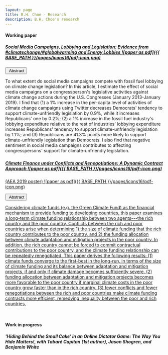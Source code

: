 ```yaml
---
layout: page
title: B.H. Choe - Research
description: B.H. Choe's research
---
```


#### <a name="Working paper"></a>Working paper
##### <a href="https://drive.google.com/file/d/1mqQM83JXKWBYDBVACfK4rdbjf165WGuv/view?usp=sharing"> Social Media Campaigns, Lobbying and Legislation: Evidence from #climatechange/#globalwarming and Energy Lobbies ![paper as pdf]({{ BASE_PATH }}/pages/icons16/pdf-icon.png)</a>


<button onclick="myFunction('Demo1')" class="button">&nbsp;Abstract</button>

<div id="Demo1" class="w3-hide w3-container w3-light-grey">
  <p>To what extent do social media campaigns compete with fossil fuel lobbying on climate change legislation? In this article, I estimate the effect of social media campaigns on a congressperson's legislative activities against climate change actions during the U.S. Congresses (January 2013-January 2019). I find that (1) a 1% increase in the per-capita level of activities of climate change campaigns using Twitter decreases Democrats' tendency to support climate-unfriendly legislation by 0.9%, while it increases Republicans' one by 0.2%; (2) a 1% increase in the fossil fuel industry's lobbying expenditure relative to the rest of industries' lobbying expenditure increases Republicans' tendency to support climate-unfriendly legislation by 1.1%; and (3) Republicans are 41.3% points more likely to support climate-unfriendly legislation than Democrats. I also find that negative sentiment in social media campaigns contributes to affecting congresspersons' support for climate-unfriendly legislation.</p>
</div>

##### 
##### <a href="https://drive.google.com/file/d/1vtWRrVDkYSJvUwhNDfgngnxBOUtIM5wK/view?usp=sharing"> Climate Finance under Conflicts and Renegotiations: A Dynamic Contract Approach ![paper as pdf]({{ BASE_PATH }}/pages/icons16/pdf-icon.png)</a>
  
  <a href="https://drive.google.com/file/d/1DC7mB4s_yM7ckt_H2K2g_KaO_EFbkQLC/view?usp=sharing"> (AEA 2019 poster) ![paper as pdf]({{ BASE_PATH }}/pages/icons16/pdf-icon.png)




<button onclick="myFunction('Demo2')" class="button">&nbsp;Abstract</button>

<div id="Demo2" class="w3-hide w3-container w3-light-grey">
  <p>Considering climate funds (e.g. the Green Climate Fund) as the financial mechanism to provide funding to developing countries, this paper examines a long-term climate funding relationship between two agents---the rich country and the poor country. Conflicts between the rich and poor countries arise when determining 1) the size of climate funding that the rich country contributes to the poor country, and 2) the funding allocation between climate adaptation and mitigation projects in the poor country. In addition, the rich country cannot be forced to commit contractual contributions to the poor country, and the climate funding relationship can be repeatedly renegotiated. This paper derives the following results: (1) climate funds converge to the first-best in the long-run, in terms of the size of climate funding and its balance between adaptation and mitigation projects, if and only if climate damage becomes sufficiently severe. (2) funding allocation between adaptation and mitigation projects becomes more favorable to the poor country if marginal climate costs in the poor country grow faster than in the rich country. (3) fewer conflicts and fewer renegotiations between the rich and poor countries make climate funding contracts more efficient, remedying inequality between the poor and rich countries.</p>
</div>

<br>

#### <a name="Work in progress"></a>Work in progress

##### <b>'Hiding Behind the Small Cake' in an Online Dictator Game: The Way You Hide Matters!,</b> with Tabaré Capitan (1st author), Jason Shogren, and Benjamin White

<br>


<script>
function myFunction(id) {
  var x = document.getElementById(id);
  if (x.className.indexOf("w3-show") == -1) {
    x.className += " w3-show";
  } else { 
    x.className = x.className.replace(" w3-show", "");
  }
}

var acc = document.getElementsByClassName("button");
var i;
for (i = 0; i < acc.length; i++) {
  acc[i].addEventListener("click", function() {
    this.classList.toggle("active");
    var panel = this.nextElementSibling;
    if (panel.style.maxHeight) {
      panel.style.maxHeight = null;
    } else {
      panel.style.maxHeight = panel.scrollHeight + "px";
    } 
  });
}
</script>

<!-- Note: this is how to write a comment in HTML. Everything in here won't show up on your webpage.-->

<!--
To increase the size of the title, use fewer # in front of the paper title.
To decrease the size of the title, use more #. 
To remove the italics, remove the * before and after the description
To remove the underline from the title, remove the <u> tags (<u> and </u>)
-->
